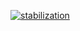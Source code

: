[![stabilization][]][rust-lang/rust#96709]

[stabilization]: https://img.shields.io/badge/note-stabilization%20in%20progress-informational
[rust-lang/rust#96709]: https://github.com/rust-lang/rust/pull/96709